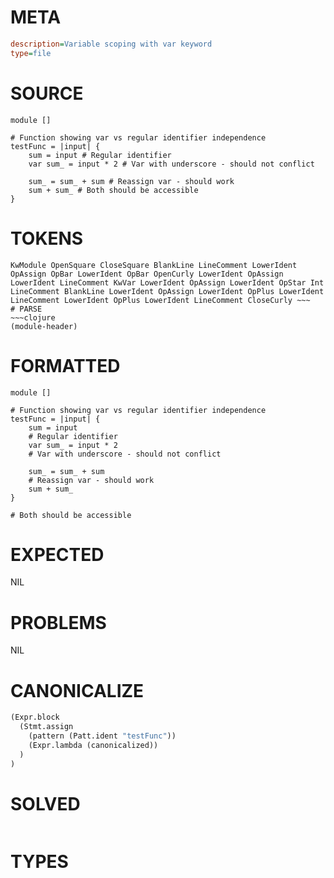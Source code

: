 # META
~~~ini
description=Variable scoping with var keyword
type=file
~~~
# SOURCE
~~~roc
module []

# Function showing var vs regular identifier independence
testFunc = |input| {
	sum = input # Regular identifier
	var sum_ = input * 2 # Var with underscore - should not conflict

	sum_ = sum_ + sum # Reassign var - should work
	sum + sum_ # Both should be accessible
}
~~~
# TOKENS
~~~text
KwModule OpenSquare CloseSquare BlankLine LineComment LowerIdent OpAssign OpBar LowerIdent OpBar OpenCurly LowerIdent OpAssign LowerIdent LineComment KwVar LowerIdent OpAssign LowerIdent OpStar Int LineComment BlankLine LowerIdent OpAssign LowerIdent OpPlus LowerIdent LineComment LowerIdent OpPlus LowerIdent LineComment CloseCurly ~~~
# PARSE
~~~clojure
(module-header)
~~~
# FORMATTED
~~~roc
module []

# Function showing var vs regular identifier independence
testFunc = |input| {
	sum = input
	# Regular identifier
	var sum_ = input * 2
	# Var with underscore - should not conflict

	sum_ = sum_ + sum
	# Reassign var - should work
	sum + sum_
}

# Both should be accessible
~~~
# EXPECTED
NIL
# PROBLEMS
NIL
# CANONICALIZE
~~~clojure
(Expr.block
  (Stmt.assign
    (pattern (Patt.ident "testFunc"))
    (Expr.lambda (canonicalized))
  )
)
~~~
# SOLVED
~~~clojure
~~~
# TYPES
~~~roc
~~~
